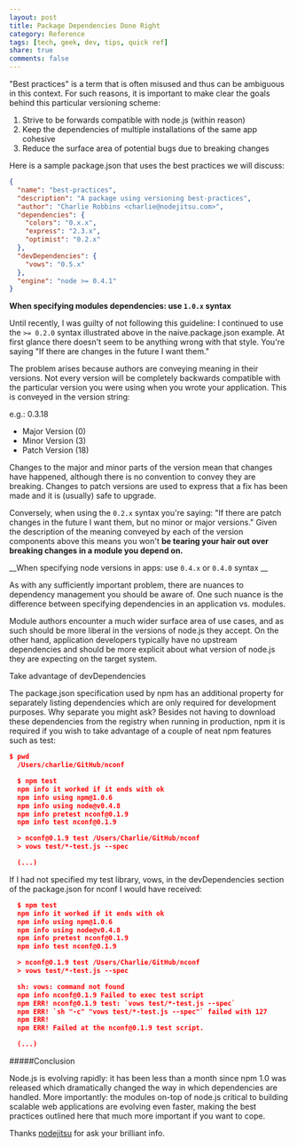 ```yaml
---
layout: post
title: Package Dependencies Done Right
category: Reference
tags: [tech, geek, dev, tips, quick ref]
share: true
comments: false
---
```

"Best practices" is a term that is often misused and thus can be ambiguous in this context. For such reasons, it is important to make clear the goals behind this particular versioning scheme:

1. Strive to be forwards compatible with node.js (within reason) 
2. Keep the dependencies of multiple installations of the same app cohesive 
3. Reduce the surface area of potential bugs due to breaking changes

Here is a sample package.json that uses the best practices we will discuss:

```json
{
  "name": "best-practices",
  "description": "A package using versioning best-practices",
  "author": "Charlie Robbins <charlie@nodejitsu.com>",
  "dependencies": {
    "colors": "0.x.x",
    "express": "2.3.x",
    "optimist": "0.2.x"
  },
  "devDependencies": {
    "vows": "0.5.x"
  },
  "engine": "node >= 0.4.1"
}
```

__When specifying modules dependencies: use `1.0.x` syntax__

Until recently, I was guilty of not following this guideline: I continued to use the `>= 0.2.0` syntax illustrated above in the naive.package.json example. At first glance there doesn't seem to be anything wrong with that style. You're saying "If there are changes in the future I want them." 

The problem arises because authors are conveying meaning in their versions. Not every version will be completely backwards compatible with the particular version you were using when you wrote your application. This is conveyed in the version string:

e.g.: 0.3.18
- Major Version (0) 
- Minor Version (3)
- Patch Version (18)

Changes to the major and minor parts of the version mean that changes have happened, although there is no convention to convey they are breaking. Changes to patch versions are used to express that a fix has been made and it is (usually) safe to upgrade.

Conversely, when using the `0.2.x` syntax you're saying: "If there are patch changes in the future I want them, but no minor or major versions." Given the description of the meaning conveyed by each of the version components above this means you won't __be tearing your hair out over breaking changes in a module you depend on.__

__When specifying node versions in apps: use `0.4.x` or `0.4.0` syntax
__

As with any sufficiently important problem, there are nuances to dependency management you should be aware of. One such nuance is the difference between specifying dependencies in an application vs. modules. 

Module authors encounter a much wider surface area of use cases, and as such should be more liberal in the versions of node.js they accept. On the other hand, application developers typically have no upstream dependencies and should be more explicit about what version of node.js they are expecting on the target system.

Take advantage of devDependencies

The package.json specification used by npm has an additional property for separately listing dependencies which are only required for development purposes. Why separate you might ask? Besides not having to download these dependencies from the registry when running in production, npm it is required if you wish to take advantage of a couple of neat npm features such as test:

``` json
$ pwd
  /Users/charlie/GitHub/nconf

  $ npm test
  npm info it worked if it ends with ok
  npm info using npm@1.0.6
  npm info using node@v0.4.8
  npm info pretest nconf@0.1.9
  npm info test nconf@0.1.9

  > nconf@0.1.9 test /Users/Charlie/GitHub/nconf
  > vows test/*-test.js --spec

  (...)
```

If I had not specified my test library, vows, in the devDependencies section of the package.json for nconf I would have received:

```json
  $ npm test
  npm info it worked if it ends with ok
  npm info using npm@1.0.6
  npm info using node@v0.4.8
  npm info pretest nconf@0.1.9
  npm info test nconf@0.1.9

  > nconf@0.1.9 test /Users/Charlie/GitHub/nconf
  > vows test/*-test.js --spec

  sh: vows: command not found
  npm info nconf@0.1.9 Failed to exec test script
  npm ERR! nconf@0.1.9 test: `vows test/*-test.js --spec`
  npm ERR! `sh "-c" "vows test/*-test.js --spec"` failed with 127
  npm ERR! 
  npm ERR! Failed at the nconf@0.1.9 test script.

  (...)
```

#####Conclusion

Node.js is evolving rapidly: it has been less than a month since npm 1.0 was released which dramatically changed the way in which dependencies are handled. More importantly: the modules on-top of node.js critical to building scalable web applications are evolving even faster, making the best practices outlined here that much more important if you want to cope.

Thanks [nodejitsu](http://blog.nodejitsu.com/) for ask your brilliant info.

